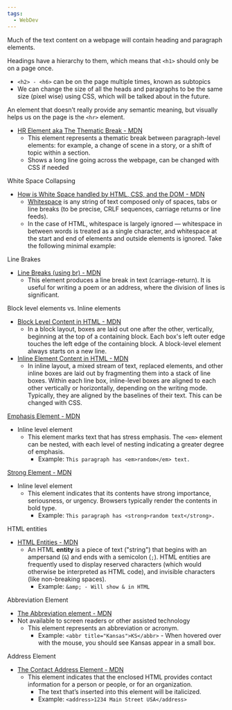```yaml
---
tags:
  - WebDev
---
```

Much of the text content on a webpage will contain heading and paragraph elements.

Headings have a hierarchy to them, which means that `<h1>` should only be on a page once.
* `<h2> - <h6>` can be on the page multiple times, known as subtopics
* We can change the size of all the heads and paragraphs to be the same size (pixel wise) using CSS, which will be talked about in the future.

An element that doesn’t really provide any semantic meaning, but visually helps us on the page is the `<hr>` element.
* [HR Element aka The Thematic Break - MDN](https://developer.mozilla.org/en-US/docs/Web/HTML/Element/hr)
	* This element represents a thematic break between paragraph-level elements: for example, a change of scene in a story, or a shift of topic within a section.
	* Shows a long line going across the webpage, can be changed with CSS if needed

White Space Collapsing
* [How is White Space handled by HTML, CSS, and the DOM - MDN](https://developer.mozilla.org/en-US/docs/Web/API/Document_Object_Model/Whitespace)
	* <u>Whitespace</u> is any string of text composed only of spaces, tabs or line breaks (to be precise, CRLF sequences, carriage returns or line feeds).
	* In the case of HTML, whitespace is largely ignored — whitespace in between words is treated as a single character, and whitespace at the start and end of elements and outside elements is ignored. Take the following minimal example:

Line Brakes
* [Line Breaks (using br) - MDN](https://developer.mozilla.org/en-US/docs/Web/HTML/Element/br)
	* This element produces a line break in text (carriage-return). It is useful for writing a poem or an address, where the division of lines is significant.

Block level elements vs. Inline elements
* [Block Level Content in HTML - MDN](https://developer.mozilla.org/en-US/docs/Glossary/Block-level_content)
	* In a block layout, boxes are laid out one after the other, vertically, beginning at the top of a containing block. Each box's left outer edge touches the left edge of the containing block. A block-level element always starts on a new line.
* [Inline Element Content in HTML - MDN](https://developer.mozilla.org/en-US/docs/Glossary/Inline-level_content)
	* In inline layout, a mixed stream of text, replaced elements, and other inline boxes are laid out by fragmenting them into a stack of line boxes. Within each line box, inline-level boxes are aligned to each other vertically or horizontally, depending on the writing mode. Typically, they are aligned by the baselines of their text. This can be changed with CSS.

[Emphasis Element - MDN](https://developer.mozilla.org/en-US/docs/Web/HTML/Element/em)
* Inline level element
	* This element marks text that has stress emphasis. The `<em>` element can be nested, with each level of nesting indicating a greater degree of emphasis.
		* Example: `This paragraph has <em>random</em> text.`

[Strong Element - MDN](https://developer.mozilla.org/en-US/docs/Web/HTML/Element/strong)
* Inline level element
	* This element indicates that its contents have strong importance, seriousness, or urgency. Browsers typically render the contents in bold type.
		* Example: `This paragraph has <strong>random text</strong>.`

HTML entities
* [HTML Entities - MDN](https://developer.mozilla.org/en-US/docs/Glossary/Entity)
	* An HTML **entity** is a piece of text ("string") that begins with an ampersand (`&`) and ends with a semicolon (`;`). HTML entities are frequently used to display reserved characters (which would otherwise be interpreted as HTML code), and invisible characters (like non-breaking spaces).
		* Example: `&amp; - Will show & in HTML`

Abbreviation Element
* [The Abbreviation element - MDN](https://developer.mozilla.org/en-US/docs/Web/HTML/Element/abbr)
* Not available to screen readers or other assisted technology
	* This element represents an abbreviation or acronym.
		* Example: `<abbr title="Kansas">KS</abbr>` - When hovered over with the mouse, you should see Kansas appear in a small box.

Address Element
* [The Contact Address Element - MDN](https://developer.mozilla.org/en-US/docs/Web/HTML/Element/address)
	* This element indicates that the enclosed HTML provides contact information for a person or people, or for an organization.
		* The text that’s inserted into this element will be italicized.
		* Example: `<address>1234 Main Street USA</address>`